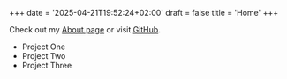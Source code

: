 +++
date = '2025-04-21T19:52:24+02:00'
draft = false
title = 'Home'
+++


Check out my [About page](/about/) or visit [GitHub](https://github.com/).


- Project One
- Project Two
- Project Three